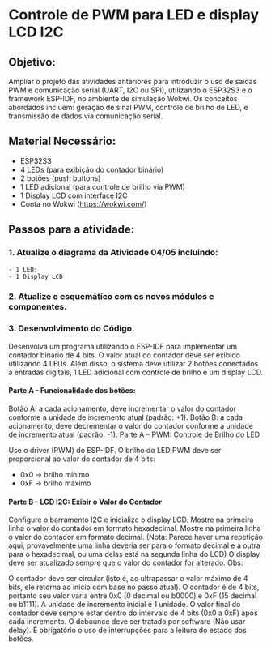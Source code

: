 # Controle de PWM para LED e display LCD I2C

## Objetivo:
Ampliar o projeto das atividades anteriores para introduzir o uso de saídas PWM e comunicação serial (UART, I2C ou SPI), utilizando o ESP32S3 e o framework ESP-IDF, no ambiente de simulação Wokwi. Os conceitos abordados incluem: geração de sinal PWM, controle de brilho de LED, e transmissão de dados via comunicação serial.

## Material Necessário:
- ESP32S3
- 4 LEDs (para exibição do contador binário)
- 2 botões (push buttons)
- 1 LED adicional (para controle de brilho via PWM)
- 1 Display LCD com interface I2C
- Conta no Wokwi (https://wokwi.com/)

## Passos para a atividade:
###  1. Atualize o diagrama da Atividade 04/05 incluindo:
    - 1 LED;
    - 1 Display LCD

###  2. Atualize o esquemático com os novos módulos e componentes.

###  3.  Desenvolvimento do Código.
Desenvolva um programa utilizando o ESP-IDF para implementar um contador binário de 4 bits. O valor atual do contador deve ser exibido utilizando 4 LEDs. Além disso, o sistema deve utilizar 2 botões conectados a entradas digitais, 1 LED adicional com controle de brilho e um display LCD.

#### Parte A - Funcionalidade dos botões:

Botão A: a cada acionamento, deve incrementar o valor do contador conforme a unidade de incremento atual (padrão: +1).
Botão B: a cada acionamento, deve decrementar o valor do contador conforme a unidade de incremento atual (padrão: -1).
Parte A – PWM: Controle de Brilho do LED

Use o driver (PWM) do ESP-IDF.
O brilho do LED PWM deve ser proporcional ao valor do contador de 4 bits:
- 0x0 → brilho mínimo
- 0xF → brilho máximo

#### Parte B – LCD I2C: Exibir o Valor do Contador

Configure o barramento I2C e inicialize o display LCD.
Mostre na primeira linha o valor do contador em formato hexadecimal.
Mostre na primeira linha o valor do contador em formato decimal. (Nota: Parece haver uma repetição aqui, provavelmente uma linha deveria ser para o formato decimal e a outra para o hexadecimal, ou uma delas está na segunda linha do LCD)
O display deve ser atualizado sempre que o valor do contador for alterado.
Obs:

O contador deve ser circular (isto é, ao ultrapassar o valor máximo de 4 bits, ele retorna ao início com base no passo atual).
O contador é de 4 bits, portanto seu valor varia entre 0x0 (0 decimal ou b0000) e 0xF (15 decimal ou b1111).
A unidade de incremento inicial é 1 unidade.
O valor final do contador deve sempre estar dentro do intervalo de 4 bits (0x0 a 0xF) após cada incremento.
O debounce deve ser tratado por software (Não usar delay).
É obrigatório o uso de interrupções para a leitura do estado dos botões.
